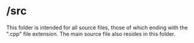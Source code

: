 # /src

This folder is intended for all source files, those of which ending with the ".cpp" file extension. The main source file also resides in this folder.